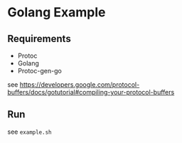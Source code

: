 # Golang Example

## Requirements
- Protoc
- Golang
- Protoc-gen-go

see https://developers.google.com/protocol-buffers/docs/gotutorial#compiling-your-protocol-buffers

## Run

see `example.sh`